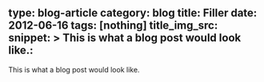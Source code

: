 type: blog-article
category: blog
title: Filler
date: 2012-06-16
tags: [nothing]
title_img_src:
snippet: >
   This is what a blog post would look like.:
---

This is what a blog post would look like.
